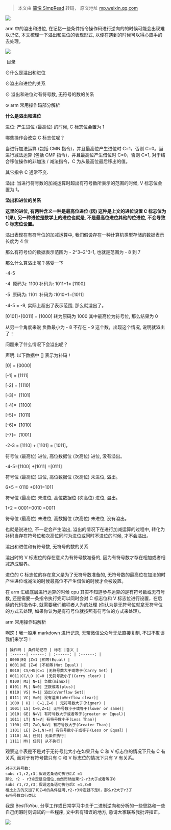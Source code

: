 > 本文由 [简悦 SimpRead](http://ksria.com/simpread/) 转码， 原文地址 [mp.weixin.qq.com](https://mp.weixin.qq.com/s/CIqvvKt8kEqqn7RheZ2YdA)

![](https://mmbiz.qpic.cn/mmbiz_gif/p5YHVYUwZib3B6WPiavosZFcyzR8y0A5ibaMM1XX5UqvEuGcOXrv8GnLZWUSOX4lNfm9DicHF1cU8lY2q0rm7icqt0A/640?wx_fmt=gif)

arm 中的溢出和进位, 在记忆一些条件指令操作码进行逆向的的时候可能会出现难以记忆, 本文梳理一下溢出和进位的表现形式, 以便在遇到的时候可以得心应手的去处理。

![](https://mmbiz.qpic.cn/mmbiz_gif/p5YHVYUwZib3B6WPiavosZFcyzR8y0A5ibaMM1XX5UqvEuGcOXrv8GnLZWUSOX4lNfm9DicHF1cU8lY2q0rm7icqt0A/640?wx_fmt=gif)

  

  

  

  

 目录

  

⊙什么是溢出和进位

⊙溢出和进位的关系

⊙ 溢出和进位对有符号数, 无符号的数的关系

⊙ arm 常用操作码部分解析

**什么是溢出和进位**  

进位: 产生进位 (最高位) 的时候, C 标志位会置为 1

哪些操作会改变 C 标志位呢？

当进行加法运算 (包括 CMN 指令)，并且最高位产生进位时 C=1，否则 C=0。当进行减法运算 (包括 CMP 指令)，并且最高位产生借位时 C=0，否则 C=1, 对于结合移位操作的非加法 / 减法指令，C 为从最高位最后移出的值。

其它指令 C 通常不变.

溢出: 当进行符号数的加减运算时超出有符号数所表示的范围的时候, V 标志位会置为 1。

**溢出和进位的关系**

**这里的进位, 有两种含义一种是最高位进位 (因) 这种是上文的进位设置 C 标志位为 1(果), 另一种进位是数学上的进位也就是, 不是最高位进位其他的位进位, 不会导致 C 标志位设置。**

溢出表现在有符号位的加减运算中, 我们假设存在一种计算机类型存储的数据表示长度为 4 位

那么有符号位的数据表示范围为 - 2^3~2^3-1, 也就是范围为 - 8 到 7

那么什么算溢出呢？感受一下

-4-5

-4  原码为: 1100 补码为: 1011+1= [1100]

-5  原码为: 1101  补码为 :1010+1=[1011]

-4-5 = -9, 实际上超出了表示范围, 那么就溢出了。

[0101]+[0011] = [1000] 转为原码为 1000 其中最高位为符号位, 那么结果为 0

从另一个角度来说 负数最小为 - 8 不存在 - 9 这个数，出现这个情况, 说明就溢出了！

问题来了什么情况下会溢出呢？

声明: 以下数据中 [] 表示为补码！

[0] = [0000]

[-1] = [1111]

[-2] = [1110]

[-3]=  [1101]

[-4]=  [1100]

[-5]=  [1011]

[-6]=  [1010]

[-7]=  [1001]

-2-3 = [1110] + [1101] = [1011]，

符号位 (最高位) 进位, 高位数据位 (次高位) 进位, 没有溢出。

-4-5=[1100] +[1011] =[0111]

符号位 (最高位) 进位, 高位数据位 (次高位) 未进位, 溢出。

6+5 = 0110 +0101=1011

符号位 (最高位) 未进位, 高位数据位 (次高位) 进位, 溢出。

1+2 = 0001+0010 =0011

符号位 (最高位) 未进位, 高数据位 (次高位) 未进位, 没有溢出。

也就是说进位, 不一定会产生溢出, 溢出的情况下在进行加减运算的过程中, 转化为补码当存在符号位和次高位同时为进位或同时不进位的时候, 才不会溢出。

溢出和进位和有符号数, 无符号的数的关系

溢出时的 V 标志位的存在意义为有符号数准备的, 因为有符号数才存在相加或者相减造成越界。  

进位的 C 标志位的存在意义是为了无符号数准备的, 无符号数的最高位在加法的时产生进位或减法的时候最高位不产生借位的时候才会被设置。  

在 arm 汇编底层进行运算的时候 cpu 其实不知道参与运算的是有符号数或无符号数, 还是需要一条指令执行完可以同时会对 C 标志位和 V 标志位进行设置，在后续的代码指令中, 就需要我们编程者人为的处理 (你认为是无符号位就拿无符号位的方式去处理, 如果你认为是有符号位就按照有符号位的方式来处理)。  

arm 常用操作码解析

啊这！我一般用 markdown 进行记录, 无奈微信公众号无法直接复制, 不过不耽误我们来学习！

```
| 操作码 | 条件助记符 | 标志 |含义 |
| :------| ------: | :------: | :------: |
| 0000|EQ |Z=1 |相等(Equal) |
| 0001|NE |Z=0 |不相等(Not Equal) |
| 0010| CS/HS|C=1 |无符号数大于或等于(Carry Set) |
| 0011|CC/LO |C=0 |无符号数小于(Carry clear) |
| 0100| MI| N=1| 负数(minux)|
| 0101| PL| N=0| 正数或零(plus)|
| 0110| VS| V=1| 溢出(oVerflow Set)|
| 0111| VC| V=0| 没有溢出(oVerflow clear)|
| 1000 | HI | C=1,Z=0 | 无符号数大于(higner) |
| 1001| LS| C=0,Z=1| 无符号数小于或等于(lower or same)|
| 1010| GE| N=V| 有符号数大于或者等于(greater or Equal)|
| 1011| LT| N!=V| 有符号数小于(Less Than)|
| 1100| GT| Z=O,N=V| 有符号数大于(Greater Than)|
| 1101| LE| Z=1,N!=V| 有符号数小于或等于(Less or Equal）|
| 1110| AL| 任何| 无条件执行|
| 1111| MV| 任何| 从不执行|

```

观察这个表是不是对于无符号比大小在如果只有 C 和 V 标志位的情况下只有 C 有关系, 而对于有符号数只有 C 和 V 标志位的情况下只有 V 有关系。

```
对于无符号数:
subs r1,r2,r3；假设这条语句执行后C =1
那么 r2 - r3肯定是没借位,自然而然结果r2-r3大于或者等于0
subs r1,r2,r3；假设这条语句执行后C =1,Z=0
相比上方的又加了和Z=0的条件证明,r2-r3肯定就不是0，那么r2大于r3了
有符号数自行类比

```

我是 BestToYou, 分享工作或日常学习中关于二进制逆向和分析的一些思路和一些自己闲暇时刻调试的一些程序, 文中若有错误的地方, 恳请大家联系我批评指正。  

![](https://mmbiz.qpic.cn/mmbiz_gif/p5YHVYUwZib3B6WPiavosZFcyzR8y0A5ibalicqxrfTvYLw2zBMWqnyUFTG4vtoJpcjmckN4BNIusIIr8bU57ucmEA/640?wx_fmt=gif)
